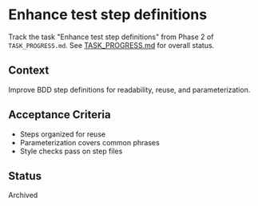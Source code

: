 # Enhance test step definitions

Track the task "Enhance test step definitions" from Phase 2 of `TASK_PROGRESS.md`.
See [TASK_PROGRESS.md](../TASK_PROGRESS.md) for overall status.

## Context
Improve BDD step definitions for readability, reuse, and
parameterization.

## Acceptance Criteria
- Steps organized for reuse
- Parameterization covers common phrases
- Style checks pass on step files

## Status
Archived

